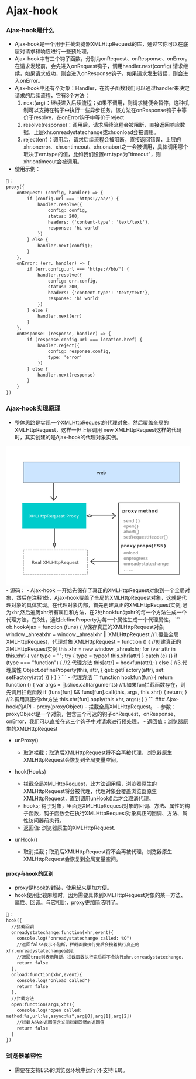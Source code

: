 # Ajax-hook
### Ajax-hook是什么
- Ajax-hook是一个用于拦截浏览器XMLHttpRequest的库，通过它你可以在底层对请求和响应进行一些预处理。
- Ajax-hook中有三个钩子函数，分别为onRequest、onResponse、onError。在请求发起前，会先进入onRequest钩子，调用handler.next(config) 请求继续，如果请求成功，则会进入onResponse钩子，如果请求发生错误，则会进入onError。
- Ajax-hook中还有个对象：Handler，在钩子函数我们可以通过handler来决定请求的后续流程，它有3个方法：
   1. next(arg)：继续进入后续流程；如果不调用，则请求链便会暂停，这种机制可以支持在钩子中执行一些异步任务。该方法在onResponse钩子中等价于resolve，在onError钩子中等价于reject
   2. resolve(response)：调用后，请求后续流程会被阻断，直接返回响应数据，上层xhr.onreadystatechange或xhr.onload会被调用。
   3. reject(err)：调用后，请求后续流程会被阻断，直接返回错误，上层的xhr.onerror、xhr.ontimeout、xhr.onabort之一会被调用，具体调用哪个取决于err.type的值，比如我们设置err.type为"timeout"，则xhr.ontimeout会被调用。
- 使用示例：
```
🌰：
proxy({
    onRequest: (config, handler) => {
        if (config.url === 'https://aa/') {
            handler.resolve({
                config: config,
                status: 200,
                headers: {'content-type': 'text/text'},
                response: 'hi world'
            })
        } else {
            handler.next(config);
        }
    },
    onError: (err, handler) => {
        if (err.config.url === 'https://bb/') {
            handler.resolve({
                config: err.config,
                status: 200,
                headers: {'content-type': 'text/text'},
                response: 'hi world'
            })
        } else {
            handler.next(err)
        }
    },
    onResponse: (response, handler) => {
        if (response.config.url === location.href) {
            handler.reject({
                config: response.config,
                type: 'error'
            })
        } else {
            handler.next(response)
        }
    }
})
```
### Ajax-hook实现原理
- 整体思路是实现一个XMLHttpRequest的代理对象，然后覆盖全局的XMLHttpRequest，这样一但上层调用 new XMLHttpRequest这样的代码时，其实创建的是Ajax-hook的代理对象实例。
<img src="https://github.com/ella-z/repository/blob/master/image/ajax-hook%E5%8E%9F%E7%90%86%E5%9B%BE.png" />
- 源码：
   - Ajax-hook 一开始先保存了真正的XMLHttpRequest对象到一个全局对象，然后在注释1处，Ajax-hook覆盖了全局的XMLHttpRequest对象，这就是代理对象的具体实现。在代理对象内部，首先创建真正的XMLHttpRequest实例,记为xhr,然后遍历xhr所有属性和方法，在2处hookfun为xhr的每一个方法生成一个代理方法，在3处，通过defineProperty为每一个属性生成一个代理属性。
   ```
      ob.hookAjax = function (funs) {
        //保存真正的XMLHttpRequest对象
        window._ahrealxhr = window._ahrealxhr || XMLHttpRequest
        //1.覆盖全局XMLHttpRequest，代理对象
        XMLHttpRequest = function () {
          //创建真正的XMLHttpRequest实例
          this.xhr = new window._ahrealxhr;
          for (var attr in this.xhr) {
            var type = "";
            try {
              type = typeof this.xhr[attr]
            } catch (e) {}
            if (type === "function") {
              //2.代理方法
              this[attr] = hookfun(attr);
            } else {
              //3.代理属性
              Object.defineProperty(this, attr, {
                get: getFactory(attr),
                set: setFactory(attr)
              })
            }
          }
        }
      ```
      - 代理方法
      ```
      function hookfun(fun) {
       return function () {
          var args = [].slice.call(arguments)
          //1.如果fun拦截函数存在，则先调用拦截函数
          if (funs[fun] && funs[fun].call(this, args, this.xhr)) {
            return;
          }
         //2.调用真正的xhr方法
         this.xhr[fun].apply(this.xhr, args);
       }
      }
   ```
### Ajax-hook的API
- proxy(proxyObject)
   - 拦截全局XMLHttpRequest。
   - 参数：proxyObject是一个对象，包含三个可选的钩子onRequest、onResponse、onError，我们可以直接在这三个钩子中对请求进行预处理。
   - 返回值：浏览器原生的XMLHttpRequest

- unProxy()
   - 取消拦截；取消后XMLHttpRequest将不会再被代理，浏览器原生XMLHttpRequest会恢复到全局变量空间。

- hook(Hooks)
   - 拦截全局XMLHttpRequest，此方法调用后，浏览器原生的XMLHttpRequest将会被代理，代理对象会覆盖浏览器原生XMLHttpRequest，直到调用unHook()后才会取消代理。
   - hooks; 钩子对象，里面是XMLHttpRequest对象的回调、方法、属性的钩子函数，钩子函数会在执行XMLHttpRequest对象真正的回调、方法、属性访问器前执行。
   - 返回值: 浏览器原生的XMLHttpRequest.

- unHook()
   - 取消拦截；取消后XMLHttpRequest将不会再被代理，浏览器原生XMLHttpRequest会恢复到全局变量空间。
   
#### proxy与hook的区别
- proxy是hook的封装，使用起来更加方便。
- hook使用比较麻烦时，因为需要具体到XMLHttpRequest对象的某一方法、属性、回调。与它相比，proxy更加简洁明了。
```
🌰：
hook({
  //拦截回调
  onreadystatechange:function(xhr,event){
    console.log("onreadystatechange called: %O")
    //返回false表示不阻断，拦截函数执行完后会接着执行真正的xhr.onreadystatechange回调.
    //返回true则表示阻断，拦截函数执行完后将不会执行xhr.onreadystatechange. 
    return false
  },
  onload:function(xhr,event){
    console.log("onload called")
    return false
  },
  //拦截方法
  open:function(args,xhr){
    console.log("open called: method:%s,url:%s,async:%s",arg[0],arg[1],arg[2])
    //拦截方法的返回值含义同拦截回调的返回值
    return false
  }
})
```
   
### 浏览器兼容性
- 需要在支持ES5的浏览器环境中运行(不支持IE8)。




